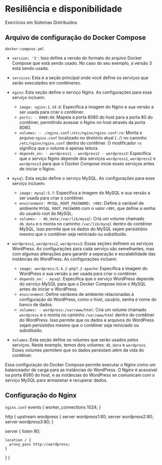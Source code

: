 # Resiliência e disponibilidade
Exercícios em Sistemas Distribuídos

## Arquivo de configuração do Docker Compose 
`docker-compose.yml`
- `version: '3'`: Isso define a versão do formato do arquivo Docker Compose que está sendo usado. No caso do seu exemplo, a versão 3 está sendo usada.
- `services`: Esta é a seção principal onde você define os serviços que serão executados em contêineres.
- `nginx`: Esta seção define o serviço Nginx. As configurações para esse serviço incluem:
  - `image: nginx:1.19.0`: Especifica a imagem do Nginx e sua versão a ser usada para criar o contêiner.
  - `ports: - 8080:80`: Mapeia a porta 8080 do host para a porta 80 do contêiner, permitindo acessar o Nginx no host através da porta 8080.
  - `volumes: - ./nginx.conf:/etc/nginx/nginx.conf:ro`: Monta o arquivo `nginx.conf` localizado no diretório atual (`./`) no caminho `/etc/nginx/nginx.conf` dentro do contêiner. O modificador `ro` significa que o volume é apenas leitura.
  - `depends_on: - wordpress1 - wordpress2 - wordpress3`: Especifica que o serviço Nginx depende dos serviços `wordpress1`, `wordpress2` e `wordpress3` para que o Docker Compose inicie esses serviços antes de iniciar o Nginx.
  
- `mysql`: Esta seção define o serviço MySQL. As configurações para esse serviço incluem:
  - `image: mysql:5.7`: Especifica a imagem do MySQL e sua versão a ser usada para criar o contêiner.
  - `environment: MYSQL_ROOT_PASSWORD: r00t`: Define a variável de ambiente `MYSQL_ROOT_PASSWORD` com o valor `r00t`, que define a senha do usuário root do MySQL.
  - `volumes: - db_data:/var/lib/mysql`: Cria um volume chamado `db_data` e o monta no caminho `/var/lib/mysql` dentro do contêiner MySQL. Isso permite que os dados do MySQL sejam persistidos mesmo que o contêiner seja reiniciado ou substituído.
  
- `wordpress1`, `wordpress2`, `wordpress3`: Essas seções definem os serviços WordPress. As configurações para cada serviço são semelhantes, mas com algumas alterações para garantir a separação e escalabilidade das instâncias do WordPress. As configurações incluem:
  - `image: wordpress:5.4.2-php7.2-apache`: Especifica a imagem do WordPress e sua versão a ser usada para criar o contêiner.
  - `depends_on: - mysql`: Especifica que o serviço WordPress depende do serviço MySQL para que o Docker Compose inicie o MySQL antes de iniciar o WordPress.
  - `environment`: Define variáveis de ambiente relacionadas à configuração do WordPress, como o host, usuário, senha e nome do banco de dados.
  - `volumes: - wordpress:/var/www/html`: Cria um volume chamado `wordpress` e o monta no caminho `/var/www/html` dentro do contêiner do WordPress. Isso permite que os dados e arquivos do WordPress sejam persistidos mesmo que o contêiner seja reiniciado ou substituído.

  
- `volumes`: Esta seção define os volumes que serão usados pelos serviços. Neste exemplo, temos dois volumes: `db_data` e `wordpress`. Esses volumes permitem que os dados persistam além da vida do contêiner.

Essa configuração do Docker Compose permite executar o Nginx como um balanceador de carga para as instâncias do WordPress. 
O Nginx é acessível na porta 8080 do host, e as instâncias do WordPress se comunicam com o serviço MySQL para armazenar e recuperar dados.

## Configuração do Nginx
`nginx.conf`
events {
  worker_connections  1024;
}

http {
  upstream wordpress {
    server wordpress1:80;
    server wordpress2:80;
    server wordpress3:80;
  }

  server {
    listen 80;

    location / {
      proxy_pass http://wordpress;
    }
  }
}
